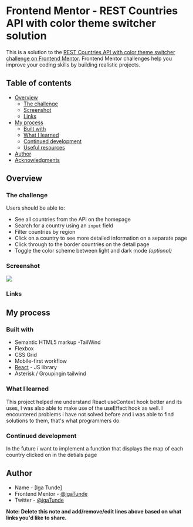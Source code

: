 # Frontend Mentor - REST Countries API with color theme switcher solution

This is a solution to the [REST Countries API with color theme switcher challenge on Frontend Mentor](https://www.frontendmentor.io/challenges/rest-countries-api-with-color-theme-switcher-5cacc469fec04111f7b848ca). Frontend Mentor challenges help you improve your coding skills by building realistic projects. 

## Table of contents

- [Overview](#overview)
  - [The challenge](#the-challenge)
  - [Screenshot](#screenshot)
  - [Links](#links)
- [My process](#my-process)
  - [Built with](#built-with)
  - [What I learned](#what-i-learned)
  - [Continued development](#continued-development)
  - [Useful resources](#useful-resources)
- [Author](#author)
- [Acknowledgments](#acknowledgments)



## Overview

### The challenge

Users should be able to:

- See all countries from the API on the homepage
- Search for a country using an `input` field
- Filter countries by region
- Click on a country to see more detailed information on a separate page
- Click through to the border countries on the detail page
- Toggle the color scheme between light and dark mode *(optional)*

### Screenshot

![](./public//design/Screenshot%202024-08-15%20at%2015-33-24%20Countries.png)



### Links

## My process

### Built with

- Semantic HTML5 markup
-TailWind
- Flexbox
- CSS Grid
- Mobile-first workflow
- [React](https://reactjs.org/) - JS library
- Asterisk 
/ Groupingin tailwind



### What I learned

This project helped me understand React useContext hook better and its uses, I was also able to make use of the useEffect hook as well. I encountered problems i have not solved before and i was able to find solutions to them, that's what programmers do.

### Continued development

In the future i want to implement a function that displays the map of each country clicked on in the detials page


## Author

- Name - [Iga Tunde]
- Frontend Mentor - [@igaTunde](https://www.frontendmentor.io/profile/yourusername)
- Twitter - [@igaTunde](https://www.twitter.com/yourusername)

**Note: Delete this note and add/remove/edit lines above based on what links you'd like to share.**


